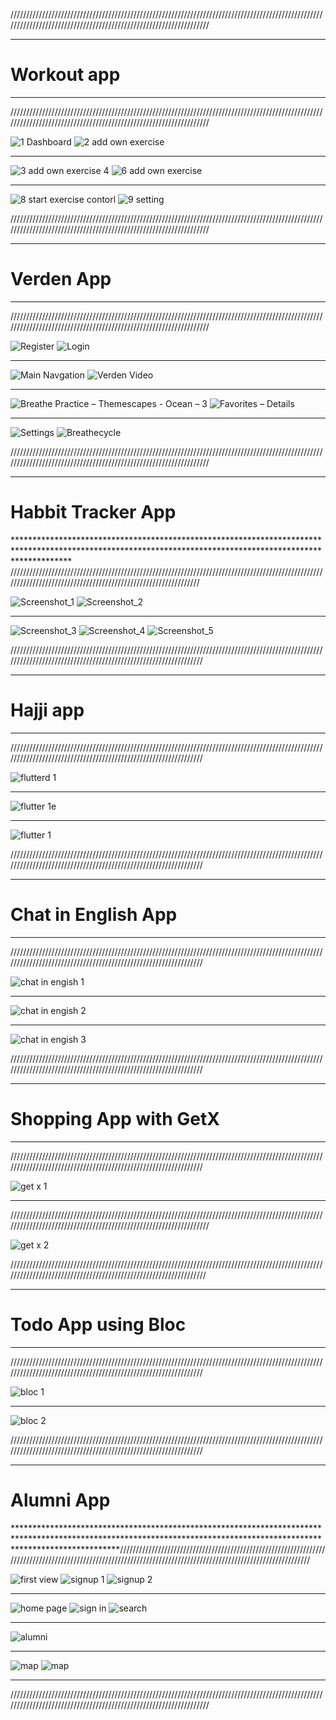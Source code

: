 
//////////////////////////////////////////////////////////////////////////////////////////////////////////////////////////////////////////////////////////////////
**********************************************************************************************************************************************************************
#                                                           Workout app

 **********************************************************************************************************************************************************************
 //////////////////////////////////////////////////////////////////////////////////////////////////////////////////////////////////////////////////////////////////

![1 Dashboard](https://user-images.githubusercontent.com/48487470/190134737-7e574c87-0b9e-49da-8eee-4efdd835b3ea.jpg)        ![2 add own exercise](https://user-images.githubusercontent.com/48487470/190135077-27cde812-1b68-45ef-b0aa-cd80f65e35f0.jpg)

**********************************************************************************************************************************************************************


![3 add own exercise 4](https://user-images.githubusercontent.com/48487470/190137164-7f8cacbc-d6b2-472f-aba3-b8e23754afaa.jpg)     ![6 add own exercise](https://user-images.githubusercontent.com/48487470/190137526-4127c558-8165-4552-83a9-28d75cf33371.jpg)

 **********************************************************************************************************************************************************************

 ![8 start exercise contorl](https://user-images.githubusercontent.com/48487470/190136864-f1934ff8-8858-4cb7-9a86-dee1bbcead1a.jpg)     ![9 setting](https://user-images.githubusercontent.com/48487470/190136198-743840f9-5f6d-42d1-92ae-d93ab4f8d100.jpg)

//////////////////////////////////////////////////////////////////////////////////////////////////////////////////////////////////////////////////////////////////
**********************************************************************************************************************************************************************


# Verden App

**********************************************************************************************************************************************************************
//////////////////////////////////////////////////////////////////////////////////////////////////////////////////////////////////////////////////////////////////
 
 
 ![Register](https://user-images.githubusercontent.com/48487470/190091884-545874f9-ac5c-4939-9bd8-456a309c4882.jpg)             ![Login](https://user-images.githubusercontent.com/48487470/190098090-05ea6538-9427-446d-bad5-a38fec9f9081.jpg)

**********************************************************************************************************************************************************************

 
 
![Main Navgation](https://user-images.githubusercontent.com/48487470/190087244-aecbe207-e06e-4978-bcb7-3547d05548f5.jpg) ![Verden Video](https://user-images.githubusercontent.com/48487470/190688999-b555fa4a-4381-4d10-a6cf-cb9dafb9c6c4.jpg)

**********************************************************************************************************************************************************************

![Breathe Practice – Themescapes - Ocean – 3](https://user-images.githubusercontent.com/48487470/190107342-0fad60b7-112c-4be7-a436-8bdc525cc77c.jpg)  ![Favorites – Details](https://user-images.githubusercontent.com/48487470/190689252-68fbecec-34ae-481e-8de0-2a3515258162.jpg)


 **********************************************************************************************************************************************************************

![Settings](https://user-images.githubusercontent.com/48487470/190107999-5ecbb8b6-b34a-43e4-a1b9-efc2cfac776a.jpg)       ![Breathecycle](https://user-images.githubusercontent.com/48487470/190133679-2af873ef-2c8e-45dc-842a-8be91af29f9a.jpeg)

//////////////////////////////////////////////////////////////////////////////////////////////////////////////////////////////////////////////////////////////////
**********************************************************************************************************************************************************************


# Habbit Tracker App

 ************************************************************************************************************************************************************ ///////////////////////////////////////////////////////////////////////////////////////////////////////////////////////////////////////////////////////////////


![Screenshot_1](https://user-images.githubusercontent.com/48487470/190139825-f0a9286c-7aec-4ce7-babc-7015639f7671.jpg)   ![Screenshot_2](https://user-images.githubusercontent.com/48487470/190138984-69de267c-b7a9-49e4-890d-32522bb53b90.jpg)

**********************************************************************************************************************************************************************


![Screenshot_3](https://user-images.githubusercontent.com/48487470/190139567-098aae20-e2bd-49c4-adea-3746d1c43d94.jpg)    ![Screenshot_4](https://user-images.githubusercontent.com/48487470/190139690-b5b146a5-5d93-4a2e-adc4-4f049dc224b6.jpg)   ![Screenshot_5](https://user-images.githubusercontent.com/48487470/190139309-41c4ed57-cf7a-49aa-bf09-639def5c7ca7.jpg)

 
////////////////////////////////////////////////////////////////////////////////////////////////////////////////////////////////////////////////////////////////
********************************************************************************************************************************************************************


 
#                                                           Hajji app


 **********************************************************************************************************************************************************************
 ////////////////////////////////////////////////////////////////////////////////////////////////////////////////////////////////////////////////////////////////
 
![flutterd 1](https://user-images.githubusercontent.com/48487470/191386925-3c80572a-9c4d-4ad9-82ef-8feb7c440123.jpg)

**********************************************************************************************************************************************************************

![flutter 1e](https://user-images.githubusercontent.com/48487470/191386972-a53258d5-819f-45d7-855d-c3d35277bbff.jpg)


**********************************************************************************************************************************************************************

![flutter 1](https://user-images.githubusercontent.com/48487470/191387006-bd2fadb4-0f5d-4896-bdd4-9848428b327c.jpg)



 ////////////////////////////////////////////////////////////////////////////////////////////////////////////////////////////////////////////////////////////////
 *********************************************************************************************************************************************************************
 


 
#                                                         Chat in English App


**********************************************************************************************************************************************************************
 ////////////////////////////////////////////////////////////////////////////////////////////////////////////////////////////////////////////////////////////////


 
![chat in engish 1](https://user-images.githubusercontent.com/48487470/191489433-4cff3b2b-c232-4f1d-a075-512621cccc6c.jpg)

 *********************************************************************************************************************************************************************



![chat in engish 2](https://user-images.githubusercontent.com/48487470/191489841-bb8b7065-dd92-4973-bfd3-756e1403bf49.jpg)


 *********************************************************************************************************************************************************************
 
 
![chat in engish 3](https://user-images.githubusercontent.com/48487470/191491302-5dd84ab6-876b-4bff-b4f7-cbde14aec103.jpg)

////////////////////////////////////////////////////////////////////////////////////////////////////////////////////////////////////////////////////////////////
 *********************************************************************************************************************************************************************

# Shopping App with GetX

**********************************************************************************************************************************************************************
 ////////////////////////////////////////////////////////////////////////////////////////////////////////////////////////////////////////////////////////////////

 ![get x 1](https://user-images.githubusercontent.com/48487470/191508015-6e412ff7-b401-4a85-a320-930d65a8de0a.jpg)

 *********************************************************************************************************************************************************************
//////////////////////////////////////////////////////////////////////////////////////////////////////////////////////////////////////////////////////////////////

![get x 2](https://user-images.githubusercontent.com/48487470/191509002-99a7458c-d237-464a-a2ce-695ec88397e4.jpg)

/////////////////////////////////////////////////////////////////////////////////////////////////////////////////////////////////////////////////////////////////
 *********************************************************************************************************************************************************************

# Todo App using Bloc


********************************************************************************************************************************************************************
////////////////////////////////////////////////////////////////////////////////////////////////////////////////////////////////////////////////////////////////

 ![bloc 1](https://user-images.githubusercontent.com/48487470/190872670-024555b3-b3a5-4b89-a306-58b10e93644f.jpg)


 *********************************************************************************************************************************************************************
 
       
  
 ![bloc 2](https://user-images.githubusercontent.com/48487470/190872705-89b9471a-d29f-499f-9556-3e5509260085.jpg)


////////////////////////////////////////////////////////////////////////////////////////////////////////////////////////////////////////////////////////////////
*********************************************************************************************************************************************************************

# Alumni App


***********************************************************************************************************************************************************************////////////////////////////////////////////////////////////////////////////////////////////////////////////////////////////////////////////////////////////////


 
![first view](https://user-images.githubusercontent.com/48487470/190634617-43f5c127-80d1-42a6-9523-308795866f63.jpg)     ![signup 1](https://user-images.githubusercontent.com/48487470/190634852-9e774fa4-9b75-43e2-82aa-dca7664220f7.png)         ![signup 2](https://user-images.githubusercontent.com/48487470/190634955-8608e7e9-6959-4829-8bcb-cffe42e330f6.png)

**********************************************************************************************************************************************************************
 

![home page](https://user-images.githubusercontent.com/48487470/190634406-8e85dc72-2a74-4b48-af2d-19058caf8439.jpg)    ![sign in](https://user-images.githubusercontent.com/48487470/190635342-db9dc4ce-cf4e-40e6-b264-b8c48ecce86d.png)  ![search](https://user-images.githubusercontent.com/48487470/190635414-86889b9e-c955-4570-93a9-18e5623584de.png) 

*********************************************************************************************************************************************************************
![alumni](https://user-images.githubusercontent.com/48487470/190873361-419af330-b35e-4f6d-9f27-d39864e998c3.jpg)


*********************************************************************************************************************************************************************

![map](https://user-images.githubusercontent.com/48487470/190635478-6558ff6d-ebbd-47f1-96cf-5650d6def53a.png)        ![map](https://user-images.githubusercontent.com/48487470/190873348-4ced3ffb-732c-4b0a-ba1a-9a77d67aebe9.png)


*********************************************************************************************************************************************************************
//////////////////////////////////////////////////////////////////////////////////////////////////////////////////////////////////////////////////////////////////
